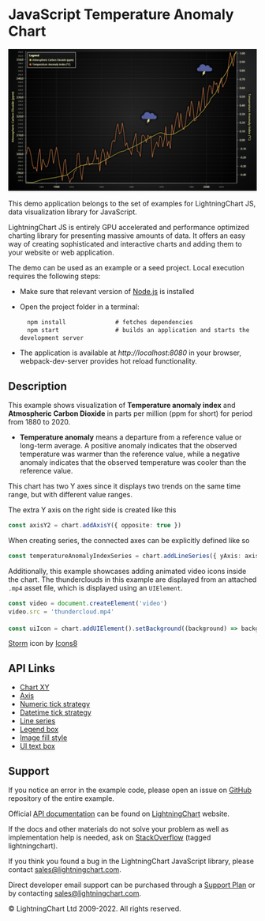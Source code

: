 # JavaScript Temperature Anomaly Chart

![JavaScript Temperature Anomaly Chart](temperatureAnomalyChart-darkGold.png)

This demo application belongs to the set of examples for LightningChart JS, data visualization library for JavaScript.

LightningChart JS is entirely GPU accelerated and performance optimized charting library for presenting massive amounts of data. It offers an easy way of creating sophisticated and interactive charts and adding them to your website or web application.

The demo can be used as an example or a seed project. Local execution requires the following steps:

-   Make sure that relevant version of [Node.js](https://nodejs.org/en/download/) is installed
-   Open the project folder in a terminal:

          npm install              # fetches dependencies
          npm start                # builds an application and starts the development server

-   The application is available at _http://localhost:8080_ in your browser, webpack-dev-server provides hot reload functionality.


## Description

This example shows visualization of **Temperature anomaly index** and **Atmospheric Carbon Dioxide** in parts per million (ppm for short) for period from 1880 to 2020.

-   **Temperature anomaly** means a departure from a reference value or long-term average. A positive anomaly indicates that the observed temperature was warmer than the reference value, while a negative anomaly indicates that the observed temperature was cooler than the reference value.

This chart has two Y axes since it displays two trends on the same time range, but with different value ranges.

The extra Y axis on the right side is created like this

```ts
const axisY2 = chart.addAxisY({ opposite: true })
```

When creating series, the connected axes can be explicitly defined like so

```ts
const temperatureAnomalyIndexSeries = chart.addLineSeries({ yAxis: axisY2 })
```

Additionally, this example showcases adding animated video icons inside the chart. The thunderclouds in this example are displayed from an attached `.mp4` asset file, which is displayed using an `UIElement`.

```ts
const video = document.createElement('video')
video.src = 'thundercloud.mp4'

const uiIcon = chart.addUIElement().setBackground((background) => background.setFillStyle(new ImageFill({ source: video })))
```

[Storm](https://icons8.com/icon/9t5k4YMYvtFl/storm) icon by [Icons8](https://icons8.com)


## API Links

* [Chart XY]
* [Axis]
* [Numeric tick strategy]
* [Datetime tick strategy]
* [Line series]
* [Legend box]
* [Image fill style]
* [UI text box]


## Support

If you notice an error in the example code, please open an issue on [GitHub][0] repository of the entire example.

Official [API documentation][1] can be found on [LightningChart][2] website.

If the docs and other materials do not solve your problem as well as implementation help is needed, ask on [StackOverflow][3] (tagged lightningchart).

If you think you found a bug in the LightningChart JavaScript library, please contact sales@lightningchart.com.

Direct developer email support can be purchased through a [Support Plan][4] or by contacting sales@lightningchart.com.

[0]: https://github.com/Arction/
[1]: https://lightningchart.com/lightningchart-js-api-documentation/
[2]: https://lightningchart.com
[3]: https://stackoverflow.com/questions/tagged/lightningchart
[4]: https://lightningchart.com/support-services/

© LightningChart Ltd 2009-2022. All rights reserved.


[Chart XY]: https://lightningchart.com/js-charts/api-documentation/v5.2.0/classes/ChartXY.html
[Axis]: https://lightningchart.com/js-charts/api-documentation/v5.2.0/classes/Axis.html
[Numeric tick strategy]: https://lightningchart.com/js-charts/api-documentation/v5.2.0/classes/NumericTickStrategy.html
[Datetime tick strategy]: https://lightningchart.com/js-charts/api-documentation/v5.2.0/classes/DateTimeTickStrategy.html
[Line series]: https://lightningchart.com/js-charts/api-documentation/v5.2.0/classes/LineSeries.html
[Legend box]: https://lightningchart.com/js-charts/api-documentation/v5.2.0/classes/Chart.html#addLegendBox
[Image fill style]: https://lightningchart.com/js-charts/api-documentation/v5.2.0/classes/ImageFill.html
[UI text box]: https://lightningchart.com/js-charts/api-documentation/v5.2.0/interfaces/UITextBox.html

